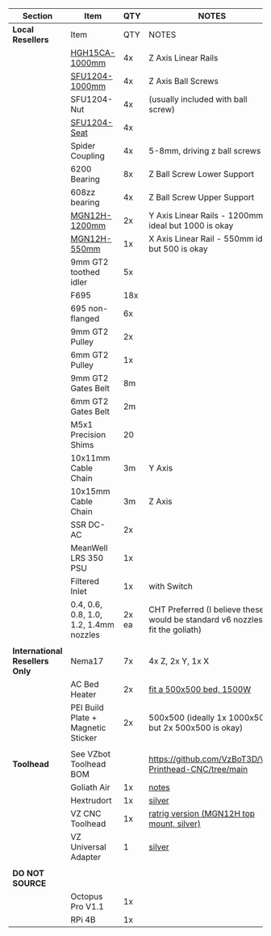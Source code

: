 
| Section | Item | QTY | NOTES |
| ------------- | ------------- | ------------- | ------------- |
| **Local Resellers** | Item | QTY | NOTES |
|  | [HGH15CA-1000mm](https://cnconline.co.za/products/linear-rail-hgr15-x-500mm-with-2-x-hgh15ca-blocks?variant=41386933780646)  | 4x  | Z Axis Linear Rails  |
| | [SFU1204-1000mm](https://cnconline.co.za/products/ball-screw-with-nut-sfu1204-x-400mm?variant=43802800914598)  | 4x  | Z Axis Ball Screws  |
| | SFU1204-Nut  | 4x  |  (usually included with ball screw) |
| | [SFU1204-Seat](https://cnconline.co.za/products/sfu12-nut-housing)  | 4x  |   |
| | Spider Coupling  | 4x  | 5-8mm, driving z ball screws  |
| | 6200 Bearing  | 8x  | Z Ball Screw Lower Support  |
| | 608zz bearing  | 4x  | Z Ball Screw Upper Support  |
| | [MGN12H-1200mm](https://cnconline.co.za/products/linear-rail-mgn12-with-mgn12h-block-multiple-length-options?variant=44939845107878)  | 2x  | Y Axis Linear Rails - 1200mm ideal but 1000 is okay  |
| | [MGN12H-550mm](https://cnconline.co.za/products/linear-rail-mgn12-with-mgn12h-block-multiple-length-options?variant=44939845075110)  | 1x  | X Axis Linear Rail - 550mm ideal but 500 is okay  |
| | 9mm GT2 toothed idler  | 5x  |   |
| | F695  | 18x  |   |
| | 695 non-flanged  | 6x  |   |
| | 9mm GT2 Pulley  | 2x  |   |
| | 6mm GT2 Pulley  | 1x  |   |
| | 9mm GT2 Gates Belt  | 8m  |   |
| | 6mm GT2 Gates Belt  | 2m  |   |
| | M5x1 Precision Shims  | 20  |   |
| | 10x11mm Cable Chain  | 3m  | Y Axis  |
| | 10x15mm Cable Chain  | 3m  | Z Axis  |
| | SSR DC-AC | 2x |  |
| | MeanWell LRS 350 PSU | 1x |  |
| | Filtered Inlet | 1x | with Switch |
| | 0.4, 0.6, 0.8, 1.0, 1.2, 1.4mm nozzles  | 2x ea  | CHT Preferred (I believe these would be standard v6 nozzles to fit the goliath)  |
| |   |   |   |
| **International Resellers Only** | Nema17  | 7x  | 4x Z, 2x Y, 1x X  |
| | AC Bed Heater  | 2x  | [fit a 500x500 bed, 1500W](https://ratrig.com/keenovo-heater-pad-and-ssr-relays-multiple-sizes-configurations.html)  |
| | PEI Build Plate + Magnetic Sticker  | 2x  | 500x500 (ideally 1x 1000x500 but 2x 500x500 is okay) |
| |   |   |   |
| **Toolhead** | See VZbot Toolhead BOM  |   | https://github.com/VzBoT3D/Vz-Printhead-CNC/tree/main |
| | Goliath Air  | 1x  | [notes](https://www.aliexpress.com/item/1005005298362710.html?spm=a2g0o.home.0.0.650c76dbPTa358&mp=1)  |
| | Hextrudort  | 1x  | [silver](https://www.aliexpress.com/item/1005006121253410.html?spm=a2g0o.detail.pcDetailBottomMoreThisSeller.2.43996FCH6FCHmd&gps-id=pcDetailBottomMoreThisSeller&scm=1007.13339.291025.0&scm_id=1007.13339.291025.0&scm-url=1007.13339.291025.0&pvid=05fb4482-2c3a-4232-a3ee-7b711cf6d394&_t=gps-id:pcDetailBottomMoreThisSeller,scm-url:1007.13339.291025.0,pvid:05fb4482-2c3a-4232-a3ee-7b711cf6d394,tpp_buckets:668%232846%238112%231997&pdp_npi=4%40dis%21ZAR%21274.88%21252.89%21%21%2115.00%2113.80%21%40211b813b17233067836072390ee660%2112000036371654831%21rec%21ZA%214714140911%21XZ&utparam-url=scene%3ApcDetailBottomMoreThisSeller%7Cquery_from%3A)  |
| | VZ CNC Toolhead  | 1x  | [ratrig version (MGN12H top mount, silver)](https://www.aliexpress.com/item/1005005738653240.html?pdp_npi=4%40dis%21ZAR%21ZAR%20320.69%21ZAR%20256.55%21%21%2117.50%2114.00%21%402103890917233066961985948edd37%2112000034168571379%21sh%21ZA%214714140911%21X&spm=a2g0o.store_pc_allItems_or_groupList.new_all_items_2007473650367.1005005738653240)  |
| | VZ Universal Adapter  | 1  | [silver](https://www.aliexpress.com/item/1005005738653240.html?pdp_npi=4%40dis%21ZAR%21ZAR%20320.69%21ZAR%20256.55%21%21%2117.50%2114.00%21%402103890917233066961985948edd37%2112000034168571379%21sh%21ZA%214714140911%21X&spm=a2g0o.store_pc_allItems_or_groupList.new_all_items_2007473650367.1005005738653240)  |
| |   |   |   |
| **DO NOT SOURCE** |   |   |   |
| | Octopus Pro V1.1 | 1x |  |
| | RPi 4B | 1x |  |




